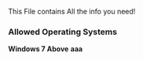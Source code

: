 This File contains All the info you need!
### Allowed Operating Systems
**Windows 7 Above**
**aaa**
